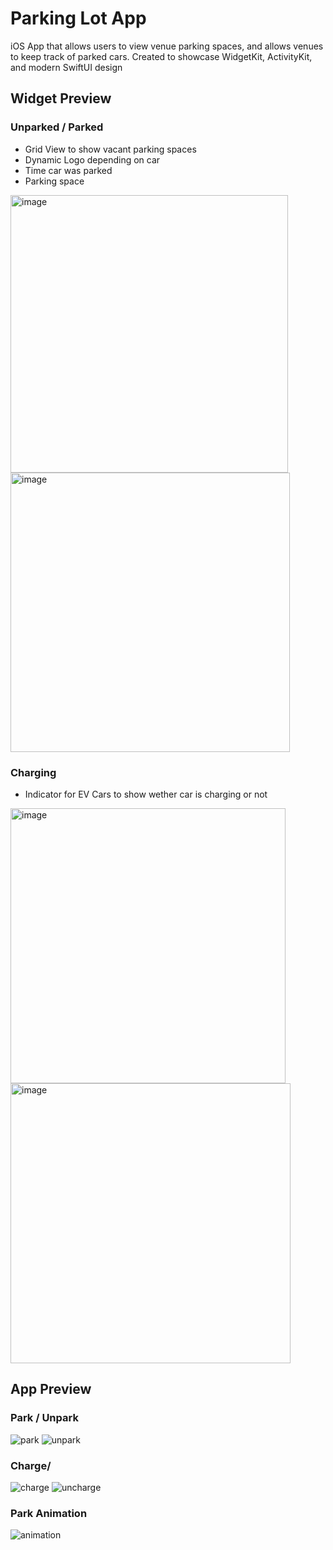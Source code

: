 # Parking Lot App
iOS App that allows users to view venue parking spaces, and allows venues to keep track of parked cars. Created to showcase WidgetKit, ActivityKit, and modern SwiftUI design

## Widget Preview

### Unparked / Parked

- Grid View to show vacant parking spaces
- Dynamic Logo depending on car
- Time car was parked
- Parking space

<img width="444" alt="image" src="https://github.com/Taha-Chaudhry/fw-parking-lot-pitch/assets/46199675/8d7b6fbd-ac90-4ac7-9b89-3a8cf2633b01">

<img width="447" alt="image" src="https://github.com/Taha-Chaudhry/fw-parking-lot-pitch/assets/46199675/750f75c5-ebe0-4e38-b7c5-3b8574b89da1">

### Charging

- Indicator for EV Cars to show wether car is charging or not

<img width="440" alt="image" src="https://github.com/Taha-Chaudhry/fw-parking-lot-pitch/assets/46199675/d0b78def-2e73-4be4-98a8-5fbbabec1ec1">

<img width="448" alt="image" src="https://github.com/Taha-Chaudhry/fw-parking-lot-pitch/assets/46199675/0010ea91-34d3-4c91-b75e-96df381a0353">

## App Preview

### Park / Unpark

![park](https://im5.ezgif.com/tmp/ezgif-5-fd24aadbe6.gif)
![unpark](https://im3.ezgif.com/tmp/ezgif-3-5a1f823cab.gif)


### Charge/ 

![charge](https://im3.ezgif.com/tmp/ezgif-3-d22a8fbcd0.gif)
![uncharge](https://im3.ezgif.com/tmp/ezgif-3-090e305e32.gif)

### Park Animation

![animation](https://im3.ezgif.com/tmp/ezgif-3-987f412f57.gif)










